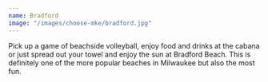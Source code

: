 ```yaml
---
name: Bradford
image: "/images/choose-mke/bradford.jpg"
---
```

Pick up a game of beachside volleyball, enjoy food and drinks at the cabana or just spread out your towel and enjoy the sun at Bradford Beach. This is definitely one of the more popular beaches in Milwaukee but also the most fun. 
